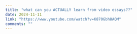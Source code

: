 ```yaml
---
title: "what can you ACTUALLY learn from video essays??"
date: 2024-11-11
link: "https://www.youtube.com/watch?v=K870Gbh8AQM"
comments: ""
---
```


